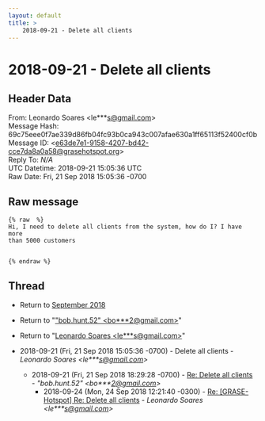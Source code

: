 ```yaml
---
layout: default
title: >
    2018-09-21 - Delete all clients
---
```


# 2018-09-21 - Delete all clients

## Header Data

From: Leonardo Soares \<le***s@gmail.com\><br>
Message Hash: 69c75eee0f7ae339d86fb04fc93b0ca943c007afae630a1ff65113f52400cf0b<br>
Message ID: \<e63de7e1-9158-4207-bd42-cce7da8a0a58@grasehotspot.org\><br>
Reply To: _N/A_<br>
UTC Datetime: 2018-09-21 15:05:36 UTC<br>
Raw Date: Fri, 21 Sep 2018 15:05:36 -0700<br>

## Raw message

```
{% raw  %}
Hi, I need to delete all clients from the system, how do I? I have more 
than 5000 customers


{% endraw %}
```

## Thread

+ Return to [September 2018](/archive/2018/09)

+ Return to "["bob.hunt.52" <bo***2<span>@</span>gmail.com>](/authors/bo___2_at_gmail_com)"
+ Return to "[Leonardo Soares <le***s<span>@</span>gmail.com>](/authors/le___s_at_gmail_com)"

+ 2018-09-21 (Fri, 21 Sep 2018 15:05:36 -0700) - Delete all clients - _Leonardo Soares \<le***s@gmail.com\>_
  + 2018-09-21 (Fri, 21 Sep 2018 18:29:28 -0700) - [Re: Delete all clients](/archive/2018/09/83356016c658e4a2a1361170d816cc714453cb7cfa11f58382f73b59d1f75793) - _"bob.hunt.52" \<bo***2@gmail.com\>_
    + 2018-09-24 (Mon, 24 Sep 2018 12:21:40 -0300) - [Re: [GRASE-Hotspot] Re: Delete all clients](/archive/2018/09/0991722ccd8b9f9115995afaaa6c3dbd6687b40300756abff153e0e2f256fa6c) - _Leonardo Soares \<le***s@gmail.com\>_

